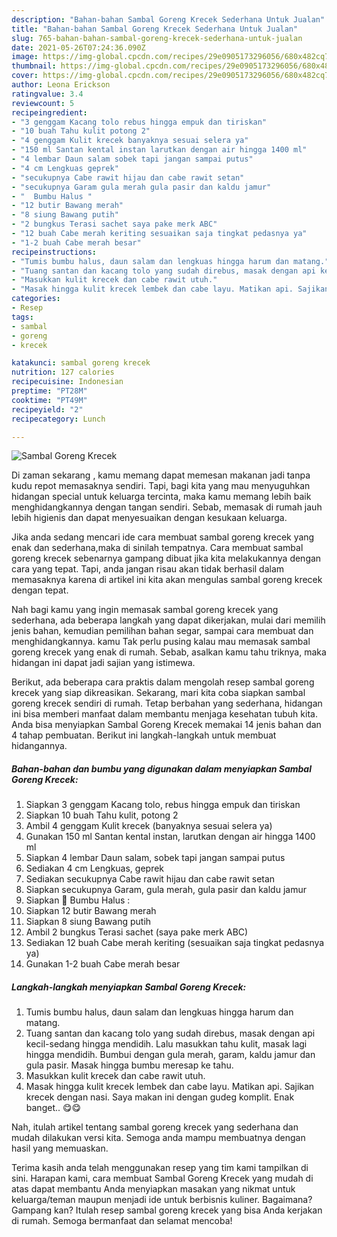 ```yaml
---
description: "Bahan-bahan Sambal Goreng Krecek Sederhana Untuk Jualan"
title: "Bahan-bahan Sambal Goreng Krecek Sederhana Untuk Jualan"
slug: 765-bahan-bahan-sambal-goreng-krecek-sederhana-untuk-jualan
date: 2021-05-26T07:24:36.090Z
image: https://img-global.cpcdn.com/recipes/29e0905173296056/680x482cq70/sambal-goreng-krecek-foto-resep-utama.jpg
thumbnail: https://img-global.cpcdn.com/recipes/29e0905173296056/680x482cq70/sambal-goreng-krecek-foto-resep-utama.jpg
cover: https://img-global.cpcdn.com/recipes/29e0905173296056/680x482cq70/sambal-goreng-krecek-foto-resep-utama.jpg
author: Leona Erickson
ratingvalue: 3.4
reviewcount: 5
recipeingredient:
- "3 genggam Kacang tolo rebus hingga empuk dan tiriskan"
- "10 buah Tahu kulit potong 2"
- "4 genggam Kulit krecek banyaknya sesuai selera ya"
- "150 ml Santan kental instan larutkan dengan air hingga 1400 ml"
- "4 lembar Daun salam sobek tapi jangan sampai putus"
- "4 cm Lengkuas geprek"
- "secukupnya Cabe rawit hijau dan cabe rawit setan"
- "secukupnya Garam gula merah gula pasir dan kaldu jamur"
- "  Bumbu Halus "
- "12 butir Bawang merah"
- "8 siung Bawang putih"
- "2 bungkus Terasi sachet saya pake merk ABC"
- "12 buah Cabe merah keriting sesuaikan saja tingkat pedasnya ya"
- "1-2 buah Cabe merah besar"
recipeinstructions:
- "Tumis bumbu halus, daun salam dan lengkuas hingga harum dan matang."
- "Tuang santan dan kacang tolo yang sudah direbus, masak dengan api kecil-sedang hingga mendidih. Lalu masukkan tahu kulit, masak lagi hingga mendidih. Bumbui dengan gula merah, garam, kaldu jamur dan gula pasir. Masak hingga bumbu meresap ke tahu."
- "Masukkan kulit krecek dan cabe rawit utuh."
- "Masak hingga kulit krecek lembek dan cabe layu. Matikan api. Sajikan krecek dengan nasi. Saya makan ini dengan gudeg komplit. Enak banget.. 😋😋"
categories:
- Resep
tags:
- sambal
- goreng
- krecek

katakunci: sambal goreng krecek 
nutrition: 127 calories
recipecuisine: Indonesian
preptime: "PT28M"
cooktime: "PT49M"
recipeyield: "2"
recipecategory: Lunch

---
```



![Sambal Goreng Krecek](https://img-global.cpcdn.com/recipes/29e0905173296056/680x482cq70/sambal-goreng-krecek-foto-resep-utama.jpg)

Di zaman  sekarang , kamu memang dapat memesan makanan jadi tanpa kudu repot memasaknya sendiri. Tapi, bagi kita yang mau menyuguhkan hidangan special untuk keluarga tercinta, maka kamu memang lebih baik menghidangkannya dengan tangan sendiri. Sebab, memasak di rumah jauh lebih higienis dan dapat menyesuaikan dengan kesukaan keluarga.

Jika anda sedang mencari ide cara membuat sambal goreng krecek yang enak dan sederhana,maka di sinilah tempatnya. Cara membuat sambal goreng krecek  sebenarnya gampang dibuat jika kita melakukannya dengan cara yang tepat. Tapi, anda jangan risau akan tidak berhasil dalam memasaknya 
karena di artikel ini kita akan mengulas sambal goreng krecek dengan tepat.  



Nah bagi kamu yang ingin memasak sambal goreng krecek yang sederhana, ada beberapa langkah yang dapat dikerjakan, mulai dari memilih jenis bahan, kemudian pemilihan bahan segar, sampai cara membuat dan menghidangkannya. kamu Tak perlu pusing kalau mau memasak sambal goreng krecek yang enak di rumah. Sebab, asalkan kamu  tahu triknya, maka hidangan ini dapat jadi sajian yang istimewa.

Berikut, ada beberapa cara praktis  dalam mengolah resep sambal goreng krecek yang siap dikreasikan. Sekarang, mari kita coba siapkan sambal goreng krecek sendiri di rumah. Tetap berbahan yang sederhana, hidangan ini bisa memberi manfaat dalam membantu menjaga kesehatan tubuh kita. Anda bisa menyiapkan Sambal Goreng Krecek memakai 14 jenis bahan dan 4 tahap pembuatan. Berikut ini langkah-langkah untuk membuat hidangannya.

<!--inarticleads1-->

##### Bahan-bahan dan bumbu yang digunakan dalam menyiapkan Sambal Goreng Krecek:

1. Siapkan 3 genggam Kacang tolo, rebus hingga empuk dan tiriskan
1. Siapkan 10 buah Tahu kulit, potong 2
1. Ambil 4 genggam Kulit krecek (banyaknya sesuai selera ya)
1. Gunakan 150 ml Santan kental instan, larutkan dengan air hingga 1400 ml
1. Siapkan 4 lembar Daun salam, sobek tapi jangan sampai putus
1. Sediakan 4 cm Lengkuas, geprek
1. Sediakan secukupnya Cabe rawit hijau dan cabe rawit setan
1. Siapkan secukupnya Garam, gula merah, gula pasir dan kaldu jamur
1. Siapkan  🌺 Bumbu Halus :
1. Siapkan 12 butir Bawang merah
1. Siapkan 8 siung Bawang putih
1. Ambil 2 bungkus Terasi sachet (saya pake merk ABC)
1. Sediakan 12 buah Cabe merah keriting (sesuaikan saja tingkat pedasnya ya)
1. Gunakan 1-2 buah Cabe merah besar




<!--inarticleads2-->

##### Langkah-langkah menyiapkan Sambal Goreng Krecek:

1. Tumis bumbu halus, daun salam dan lengkuas hingga harum dan matang.
1. Tuang santan dan kacang tolo yang sudah direbus, masak dengan api kecil-sedang hingga mendidih. Lalu masukkan tahu kulit, masak lagi hingga mendidih. Bumbui dengan gula merah, garam, kaldu jamur dan gula pasir. Masak hingga bumbu meresap ke tahu.
1. Masukkan kulit krecek dan cabe rawit utuh.
1. Masak hingga kulit krecek lembek dan cabe layu. Matikan api. Sajikan krecek dengan nasi. Saya makan ini dengan gudeg komplit. Enak banget.. 😋😋




Nah, itulah artikel tentang  sambal goreng krecek  yang sederhana dan mudah dilakukan versi kita. Semoga anda mampu membuatnya dengan hasil yang memuaskan. 

Terima kasih anda telah menggunakan resep yang tim kami tampilkan di sini. Harapan kami, cara membuat  Sambal Goreng Krecek yang mudah di atas dapat membantu Anda menyiapkan masakan yang nikmat untuk keluarga/teman maupun menjadi ide untuk berbisnis kuliner. Bagaimana? Gampang kan? Itulah resep sambal goreng krecek yang bisa Anda kerjakan di rumah. Semoga bermanfaat dan selamat mencoba!

